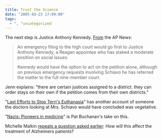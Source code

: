 ```yaml
---
title: Trust the Science
date: "2005-03-23 17:09:00"
tags:
  - ", "uncategorized
---
```

<p> The next step is Justice Anthony Kennedy.  <a href="http://apnews.myway.com/article/20050323/D890NGL80.html">From</a>
the AP News:</p>

<blockquote><p>An emergency filing to the high court would go first
to Justice Anthony Kennedy, a Reagan appointee who has staked a
moderate position on social issues.</p>

<p>Kennedy would have the option to act on the petition alone,
although on previous emergency requests involving Schiavo he has
referred the matter to the full nine-member court.</p></blockquote>

<p>Jenn explains: "there are certain justices assigned to a district.
they can order stays on their own if the petition comes from their
own districts."</p>

<p>"<a href="http://www.ncregister.com/current/0320lead1.htm">Last
Efforts to Stop Terri's Euthanasia</a>" has another account of
someone the doctors looking at Mrs. Schiavo would have concluded
was vegetative.</p>

<p>"<a href="http://www.wnd.com/news/article.asp?ARTICLE_ID=43443">Nazis:
Pioneers in medicine</a>" is Pat Buchanan's take on this.</p>

<p>Michelle Malkin <a href="http://michellemalkin.com/archives/001833.htm">repeats a
question asked earlier</a>: How will this affect the treatment of
Alzheimers patients?</p>

